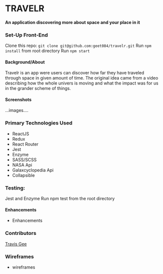 # TRAVELR
#### An application discovering more about space and your place in it

### Set-Up Front-End
Clone this repo: ```git clone git@github.com:geet084/travelr.git```
Run ```npm install``` from root directory
Run ```npm start```

#### Background/About
Travelr is an app were users can discover how far they have traveled through space in given amount of time. The original idea came from a video describing how the whole univers is moving and what the impact was for us in the grander scheme of things.

#### Screenshots
...images....

### Primary Technologies Used
- ReactJS
- Redux
- React Router
- Jest
- Enzyme
- SASS/SCSS
- NASA Api
- Galaxcyclopedia Api
- Collapsible

### Testing:
Jest and Enzyme
Run npm test from the root directory

#### Enhancements
- Enhancements

### Contributors

[Travis Gee](https://github.com/geet084)

### Wireframes
- wireframes
